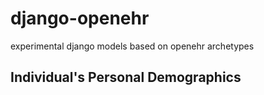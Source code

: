 # django-openehr
experimental django models based on openehr archetypes

## Individual's Personal Demographics
